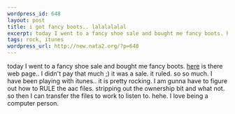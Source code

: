 ```yaml
--- 
wordpress_id: 648
layout: post
title: i got fancy boots.. lalalalalal
excerpt: today I went to a fancy shoe sale and bought me fancy boots. here is there web page.. I didn't pay that much ;) it was a sale. it ruled. so so much. I have been playing with itunes.. it is pretty rocking. I am gunna have to figure out how to RULE the aac files. stripping out the ownership bit and what not. so then I can transfer the ...
tags: rock, itunes
wordpress_url: http://new.nata2.org/?p=648
---
```

today I went to a fancy shoe sale and bought me fancy boots. <a href="http://www.citysoles.com/ni/products/03189f.html">here</a> is there web page.. I didn't pay that much ;) it was a sale. it ruled. so so much. I have been playing with itunes.. it is pretty rocking. I am gunna have to figure out how to RULE the aac files. stripping out the ownership bit and what not. so then I can transfer the files to work to listen to. hehe. I love being a computer person.  
